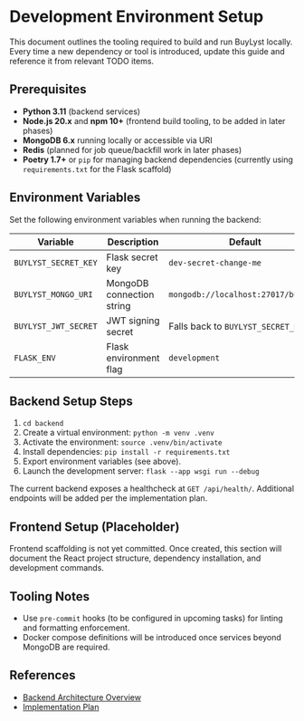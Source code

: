 # Development Environment Setup

This document outlines the tooling required to build and run BuyLyst locally. Every time a new dependency or tool is introduced, update this guide and reference it from relevant TODO items.

## Prerequisites
- **Python 3.11** (backend services)
- **Node.js 20.x** and **npm 10+** (frontend build tooling, to be added in later phases)
- **MongoDB 6.x** running locally or accessible via URI
- **Redis** (planned for job queue/backfill work in later phases)
- **Poetry 1.7+** or `pip` for managing backend dependencies (currently using `requirements.txt` for the Flask scaffold)

## Environment Variables
Set the following environment variables when running the backend:

| Variable | Description | Default |
|----------|-------------|---------|
| `BUYLYST_SECRET_KEY` | Flask secret key | `dev-secret-change-me` |
| `BUYLYST_MONGO_URI` | MongoDB connection string | `mongodb://localhost:27017/buylyst` |
| `BUYLYST_JWT_SECRET` | JWT signing secret | Falls back to `BUYLYST_SECRET_KEY` |
| `FLASK_ENV` | Flask environment flag | `development` |

## Backend Setup Steps
1. `cd backend`
2. Create a virtual environment: `python -m venv .venv`
3. Activate the environment: `source .venv/bin/activate`
4. Install dependencies: `pip install -r requirements.txt`
5. Export environment variables (see above).
6. Launch the development server: `flask --app wsgi run --debug`

The current backend exposes a healthcheck at `GET /api/health/`. Additional endpoints will be added per the implementation plan.

## Frontend Setup (Placeholder)
Frontend scaffolding is not yet committed. Once created, this section will document the React project structure, dependency installation, and development commands.

## Tooling Notes
- Use `pre-commit` hooks (to be configured in upcoming tasks) for linting and formatting enforcement.
- Docker compose definitions will be introduced once services beyond MongoDB are required.

## References
- [Backend Architecture Overview](backend_architecture.md)
- [Implementation Plan](implementation_plan.md)

